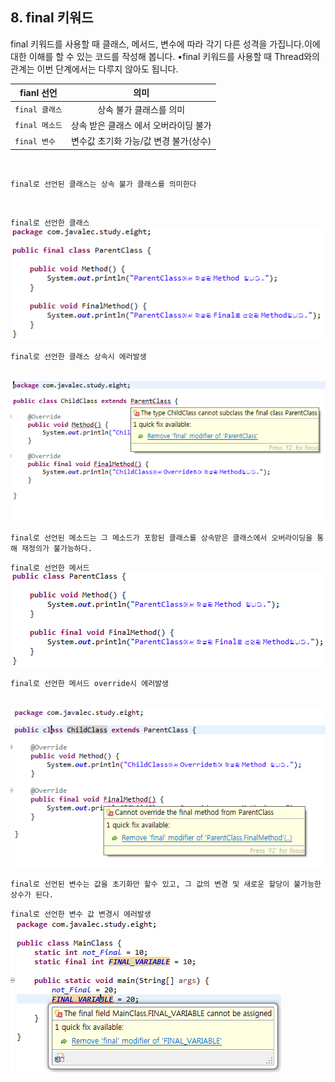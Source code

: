 ## 8. final 키워드
  final 키워드를 사용할 때 클래스, 메서드, 변수에 따라 각기 다른 성격을 가집니다.이에 대한 이해를 할 수 있는 코드를 작성해 봅니다.
  •final 키워드를 사용할 때 Thread와의 관계는 이번 단계에서는 다루지 않아도 됩니다.

  | fianl 선언 | 의미 |
  |---|:---:|
  | `final 클래스` | 상속 불가 클래스를 의미  |
  | `final 메소드` | 상속 받은 클래스 에서 오버라이딩 불가  |
  | `final 변수` | 변수값 초기화 가능/값 변경 불가(상수) |
  <br>  

  ```
  final로 선언된 클래스는 상속 불가 클래스를 의미한다
  ```
  <br>

`final로 선언한 클래스`
<br>
  <img src="../pictures/8/finalClass1.PNG">
<br>


`final로 선언한 클래스 상속시 에러발생`

<br>
  <img src="../pictures/8/finalClass_2.png">
<br>

```
final로 선언된 메소드는 그 메소드가 포함된 클래스를 상속받은 클래스에서 오버라이딩을 통해 재정의가 불가능하다.
```

`final로 선언한 메서드`
<br>
  <img src="../pictures/8/finalMethod1.PNG">
<br>


`final로 선언한 메서드 override시 에러발생`

<br>
  <img src="../pictures/8/finalMethod_2.png">
<br>

```
final로 선언된 변수는 값을 초기화만 할수 있고, 그 값의 변경 및 새로운 할당이 불가능한 상수가 된다.
```


`final로 선언한 변수 값 변경시 에러발생`
<br>
<img src="../pictures/8/finalVariable1.PNG">
<br>
